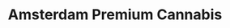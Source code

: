 ---
title: "Amsterdam Premium Cannabis"
url: /harrison/amsterdam-premium-cannabis/
shop: cannabis
---